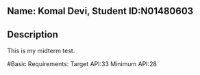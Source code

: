 ## Name: Komal Devi, Student ID:N01480603

## Description 
This is my midterm test.

#Basic Requirements:
Target API:33
Minimum API:28
